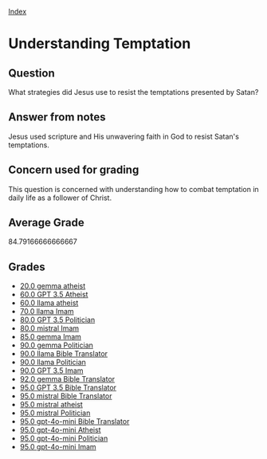 
[Index](../../index.md)
# Understanding Temptation
## Question
What strategies did Jesus use to resist the temptations presented by Satan?

## Answer from notes
Jesus used scripture and His unwavering faith in God to resist Satan's temptations.

## Concern used for grading
This question is concerned with understanding how to combat temptation in daily life as a follower of Christ.

## Average Grade
84.79166666666667

## Grades
 * [20.0 gemma atheist](../answers/gemma_atheist/Understanding_Temptation.md)
 * [60.0 GPT 3.5 Atheist](../answers/GPT_3.5_Atheist/Understanding_Temptation.md)
 * [60.0 llama atheist](../answers/llama_atheist/Understanding_Temptation.md)
 * [70.0 llama Imam](../answers/llama_Imam/Understanding_Temptation.md)
 * [80.0 GPT 3.5 Politician](../answers/GPT_3.5_Politician/Understanding_Temptation.md)
 * [80.0 mistral Imam](../answers/mistral_Imam/Understanding_Temptation.md)
 * [85.0 gemma Imam](../answers/gemma_Imam/Understanding_Temptation.md)
 * [90.0 gemma Politician](../answers/gemma_Politician/Understanding_Temptation.md)
 * [90.0 llama Bible Translator](../answers/llama_Bible_Translator/Understanding_Temptation.md)
 * [90.0 llama Politician](../answers/llama_Politician/Understanding_Temptation.md)
 * [90.0 GPT 3.5 Imam](../answers/GPT_3.5_Imam/Understanding_Temptation.md)
 * [92.0 gemma Bible Translator](../answers/gemma_Bible_Translator/Understanding_Temptation.md)
 * [95.0 GPT 3.5 Bible Translator](../answers/GPT_3.5_Bible_Translator/Understanding_Temptation.md)
 * [95.0 mistral Bible Translator](../answers/mistral_Bible_Translator/Understanding_Temptation.md)
 * [95.0 mistral atheist](../answers/mistral_atheist/Understanding_Temptation.md)
 * [95.0 mistral Politician](../answers/mistral_Politician/Understanding_Temptation.md)
 * [95.0 gpt-4o-mini Bible Translator](../answers/gpt-4o-mini_Bible_Translator/Understanding_Temptation.md)
 * [95.0 gpt-4o-mini Atheist](../answers/gpt-4o-mini_Atheist/Understanding_Temptation.md)
 * [95.0 gpt-4o-mini Politician](../answers/gpt-4o-mini_Politician/Understanding_Temptation.md)
 * [95.0 gpt-4o-mini Imam](../answers/gpt-4o-mini_Imam/Understanding_Temptation.md)
